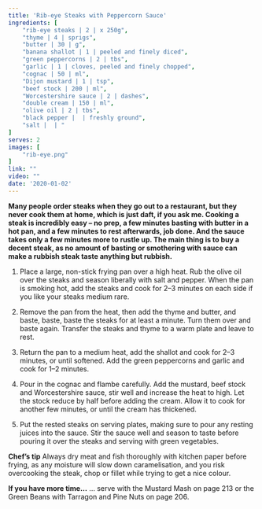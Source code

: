 ```yaml
---
title: 'Rib-eye Steaks with Peppercorn Sauce'
ingredients: [
    "rib-eye steaks | 2 | x 250g",
    "thyme | 4 | sprigs",
    "butter | 30 | g",
    "banana shallot | 1 | peeled and finely diced",
    "green peppercorns | 2 | tbs",
    "garlic | 1 | cloves, peeled and finely chopped",
    "cognac | 50 | ml",
    "Dijon mustard | 1 | tsp",
    "beef stock | 200 | ml",
    "Worcestershire sauce | 2 | dashes",
    "double cream | 150 | ml",
    "olive oil | 2 | tbs",
    "black pepper |  | freshly ground",
    "salt |  | "
]
serves: 2
images: [
    "rib-eye.png"
]
link: ""
video: ""
date: '2020-01-02'
---
```


**Many people order steaks when they go out to a restaurant, but
they never cook them at home, which is just daft, if you ask me.
Cooking a steak is incredibly easy – no prep, a few minutes
basting with butter in a hot pan, and a few minutes to rest
afterwards, job done. And the sauce takes only a few minutes
more to rustle up. The main thing is to buy a decent steak, as no
amount of basting or smothering with sauce can make a rubbish
steak taste anything but rubbish.**

1. Place a large, non-stick frying pan over a high heat. Rub the
olive oil over the steaks and season liberally with salt and
pepper. When the pan is smoking hot, add the steaks and cook
for 2–3 minutes on each side if you like your steaks medium
rare.

2. Remove the pan from the heat, then add the thyme and butter,
and baste, baste, baste the steaks for at least a minute. Turn
them over and baste again. Transfer the steaks and thyme to a
warm plate and leave to rest.

3. Return the pan to a medium heat, add the shallot and cook for
2–3 minutes, or until softened. Add the green peppercorns and
garlic and cook for 1–2 minutes.

4. Pour in the cognac and flambe carefully. Add the mustard, beef
stock and Worcestershire sauce, stir well and increase the heat
to high. Let the stock reduce by half before adding the cream.
Allow it to cook for another few minutes, or until the cream has
thickened.

5. Put the rested steaks on serving plates, making sure to pour any
resting juices into the sauce. Stir the sauce well and season to
taste before pouring it over the steaks and serving with green
vegetables.

**Chef’s tip**
Always dry meat and fish thoroughly with kitchen paper before
frying, as any moisture will slow down caramelisation, and you
risk overcooking the steak, chop or fillet while trying to get a nice
colour.

**If you have more time…**
… serve with the Mustard Mash on page 213 or the Green Beans
with Tarragon and Pine Nuts on page 206.
